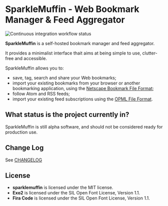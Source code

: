# SparkleMuffin - Web Bookmark Manager & Feed Aggregator

<img src="https://github.com/virtualtam/sparklemuffin/actions/workflows/ci.yaml/badge.svg?branch=main" alt="Continuous integration workflow status">

**SparkleMuffin** is a self-hosted bookmark manager and feed aggregator.

It provides a minimalist interface thait aims at being simple to use, clutter-free and
accessible.

SparkleMuffin allows you to:

- save, tag, search and share your Web bookmarks;
- import your existing bookmarks from your browser or another bookmarking application,
  using the [Netscape Bookmark File Format](./docs/src/developers/architecture/netscape.md);
- follow Atom and RSS feeds;
- import your existing feed subscriptions using the [OPML File Format](./docs/src/developers/architecture/opml.md).


## What status is the project currently in?

SparkleMuffin is still alpha software, and should not be considered ready for production use.


## Change Log

See [CHANGELOG](./docs/src/changelog.md)


## License

- **sparklemuffin** is licensed under the MIT license.
- **Exo2** is licensed under the SIL Open Font License, Version 1.1.
- **Fira Code** is licensed under the SIL Open Font License, Version 1.1.
